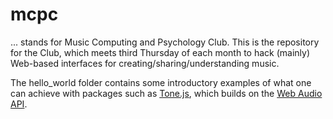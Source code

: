 # mcpc

... stands for Music Computing and Psychology Club. This is the repository for
the Club, which meets third Thursday of each month to hack (mainly) Web-based
interfaces for creating/sharing/understanding music.

The hello_world folder contains some introductory examples of what one can
achieve with packages such as [Tone.js](https://github.com/Tonejs/Tone.js),
which builds on the [Web Audio API](https://webaudio.github.io/web-audio-api/).
